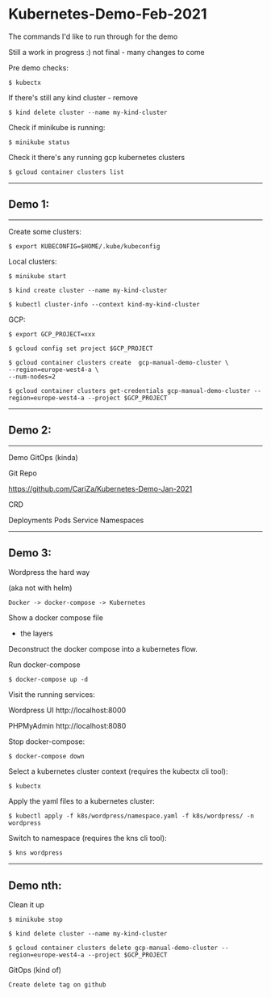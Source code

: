 # Kubernetes-Demo-Feb-2021
The commands I'd like to run through for the demo

Still a work in progress :) not final - many changes to come

Pre demo checks:

    $ kubectx

If there's still any kind cluster - remove 

    $ kind delete cluster --name my-kind-cluster

Check if minikube is running:

    $ minikube status

Check it there's any running gcp kubernetes clusters

    $ gcloud container clusters list

----------
## Demo 1:
----------

Create some clusters:

    $ export KUBECONFIG=$HOME/.kube/kubeconfig

Local clusters:

    $ minikube start

    $ kind create cluster --name my-kind-cluster

    $ kubectl cluster-info --context kind-my-kind-cluster

GCP:

    $ export GCP_PROJECT=xxx

    $ gcloud config set project $GCP_PROJECT

    $ gcloud container clusters create  gcp-manual-demo-cluster \
    --region=europe-west4-a \
    --num-nodes=2

    $ gcloud container clusters get-credentials gcp-manual-demo-cluster --region=europe-west4-a --project $GCP_PROJECT



----------
## Demo 2:
----------

Demo GitOps (kinda)

Git Repo

https://github.com/CariZa/Kubernetes-Demo-Jan-2021

CRD

Deployments
Pods
Service 
Namespaces


----------
Demo 3:
----------

Wordpress the hard way 

(aka not with helm)

    Docker -> docker-compose -> Kubernetes

Show a docker compose file
- the layers

Deconstruct the docker compose into a kubernetes flow.

Run docker-compose 

    $ docker-compose up -d

Visit the running services:

Wordpress UI
http://localhost:8000

PHPMyAdmin
http://localhost:8080



Stop docker-compose:

    $ docker-compose down

Select a kubernetes cluster context (requires the kubectx cli tool):

    $ kubectx 


Apply the yaml files to a kubernetes cluster:

    $ kubectl apply -f k8s/wordpress/namespace.yaml -f k8s/wordpress/ -n wordpress

Switch to namespace (requires the kns cli tool):

    $ kns wordpress


----------
Demo nth:
----------

Clean it up

    $ minikube stop 

    $ kind delete cluster --name my-kind-cluster

    $ gcloud container clusters delete gcp-manual-demo-cluster --region=europe-west4-a --project $GCP_PROJECT

GitOps (kind of)

    Create delete tag on github
